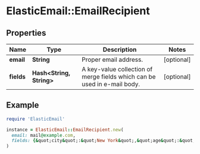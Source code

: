 # ElasticEmail::EmailRecipient

## Properties

| Name | Type | Description | Notes |
| ---- | ---- | ----------- | ----- |
| **email** | **String** | Proper email address. | [optional] |
| **fields** | **Hash&lt;String, String&gt;** | A key-value collection of merge fields which can be used in e-mail body. | [optional] |

## Example

```ruby
require 'ElasticEmail'

instance = ElasticEmail::EmailRecipient.new(
  email: mail@example.com,
  fields: {&quot;city&quot;:&quot;New York&quot;,&quot;age&quot;:&quot;34&quot;}
)
```

